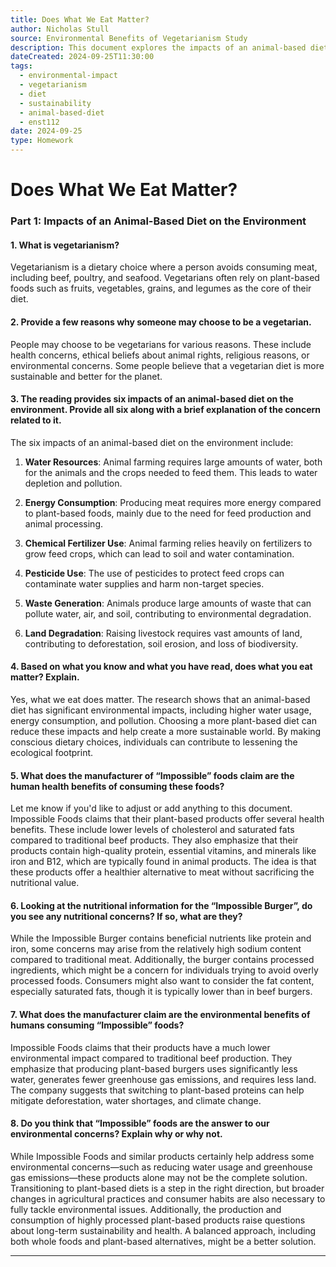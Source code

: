 ```yaml
---
title: Does What We Eat Matter?
author: Nicholas Stull
source: Environmental Benefits of Vegetarianism Study
description: This document explores the impacts of an animal-based diet on the environment and vegetarianism.
dateCreated: 2024-09-25T11:30:00
tags:
  - environmental-impact
  - vegetarianism
  - diet
  - sustainability
  - animal-based-diet
  - enst112
date: 2024-09-25
type: Homework
---
```

# Does What We Eat Matter?

### Part 1: Impacts of an Animal-Based Diet on the Environment

#### 1. What is vegetarianism?

Vegetarianism is a dietary choice where a person avoids consuming meat, including beef, poultry, and seafood. Vegetarians often rely on plant-based foods such as fruits, vegetables, grains, and legumes as the core of their diet.

#### 2. Provide a few reasons why someone may choose to be a vegetarian.

People may choose to be vegetarians for various reasons. These include health concerns, ethical beliefs about animal rights, religious reasons, or environmental concerns. Some people believe that a vegetarian diet is more sustainable and better for the planet.

#### 3. The reading provides six impacts of an animal-based diet on the environment. Provide all six along with a brief explanation of the concern related to it.

The six impacts of an animal-based diet on the environment include:

1. **Water Resources**: Animal farming requires large amounts of water, both for the animals and the crops needed to feed them. This leads to water depletion and pollution.
   
2. **Energy Consumption**: Producing meat requires more energy compared to plant-based foods, mainly due to the need for feed production and animal processing.
   
3. **Chemical Fertilizer Use**: Animal farming relies heavily on fertilizers to grow feed crops, which can lead to soil and water contamination.
   
4. **Pesticide Use**: The use of pesticides to protect feed crops can contaminate water supplies and harm non-target species.
   
5. **Waste Generation**: Animals produce large amounts of waste that can pollute water, air, and soil, contributing to environmental degradation.
   
6. **Land Degradation**: Raising livestock requires vast amounts of land, contributing to deforestation, soil erosion, and loss of biodiversity.

#### 4. Based on what you know and what you have read, does what you eat matter? Explain.

Yes, what we eat does matter. The research shows that an animal-based diet has significant environmental impacts, including higher water usage, energy consumption, and pollution. Choosing a more plant-based diet can reduce these impacts and help create a more sustainable world. By making conscious dietary choices, individuals can contribute to lessening the ecological footprint.

#### 5. What does the manufacturer of “Impossible” foods claim are the human health benefits of consuming these foods?

Let me know if you'd like to adjust or add anything to this document.
Impossible Foods claims that their plant-based products offer several health benefits. These include lower levels of cholesterol and saturated fats compared to traditional beef products. They also emphasize that their products contain high-quality protein, essential vitamins, and minerals like iron and B12, which are typically found in animal products. The idea is that these products offer a healthier alternative to meat without sacrificing the nutritional value.

#### 6. Looking at the nutritional information for the “Impossible Burger”, do you see any nutritional concerns? If so, what are they?

While the Impossible Burger contains beneficial nutrients like protein and iron, some concerns may arise from the relatively high sodium content compared to traditional meat. Additionally, the burger contains processed ingredients, which might be a concern for individuals trying to avoid overly processed foods. Consumers might also want to consider the fat content, especially saturated fats, though it is typically lower than in beef burgers.

#### 7. What does the manufacturer claim are the environmental benefits of humans consuming “Impossible” foods?

Impossible Foods claims that their products have a much lower environmental impact compared to traditional beef production. They emphasize that producing plant-based burgers uses significantly less water, generates fewer greenhouse gas emissions, and requires less land. The company suggests that switching to plant-based proteins can help mitigate deforestation, water shortages, and climate change.

#### 8. Do you think that “Impossible” foods are the answer to our environmental concerns? Explain why or why not.

While Impossible Foods and similar products certainly help address some environmental concerns—such as reducing water usage and greenhouse gas emissions—these products alone may not be the complete solution. Transitioning to plant-based diets is a step in the right direction, but broader changes in agricultural practices and consumer habits are also necessary to fully tackle environmental issues. Additionally, the production and consumption of highly processed plant-based products raise questions about long-term sustainability and health. A balanced approach, including both whole foods and plant-based alternatives, might be a better solution.

---
